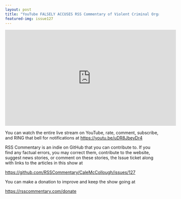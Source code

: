 ```yaml
---
layout: post
title: "YouTube FALSELY ACCUSES RSS Commentary of Violent Criminal Organization, CENSORS GOP for Democrats."
featured-img: issue127
---
```


<iframe width="560" height="315" src="https://www.youtube.com/embed/uDR8JbeyDr4" frameborder="0" allow="accelerometer; autoplay; encrypted-media; gyroscope; picture-in-picture" allowfullscreen></iframe>

You can watch the entire live stream on YouTube, rate, comment, subscribe, and RING that bell for notifications at <https://youtu.be/uDR8JbeyDr4>

RSS Commentary is an indie on GitHub that you can contribute to. If you find any factual errors, you may correct them, contribute to the website, suggest news stories, or comment on these stories, the Issue ticket along with links to the articles in this show at 

<https://github.com/RSSCommentary/CaleMcCollough/issues/127>

You can make a donation to improve and keep the show going at

<https://rsscommentary.com/donate>
